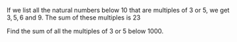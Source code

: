 If we list all the natural numbers below $10$ that are multiples of $3$ or $5$, we get $3, 5, 6$ and $9$. The sum of these multiples is $23$

Find the sum of all the multiples of $3$ or $5$ below $1000$.